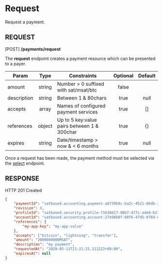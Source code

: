 # Request
Request a payment.

REQUEST
---

[POST] **/payments/request**

The **request** endpoint creates a payment resource which can be presented to a payer.

Param          | Type   | Constraints                                | Optional | Default
---------------|:------:|--------------------------------------------|:--------:|:------:
amount         | string | Number > 0 suffixed with sat/msat/btc      | false    |
description    | string | Between 1 & 80chars                        | true     | null
accepts        | array  | Names of configured payment services       | true     | []
references     | object | Up to 5 key:value pairs between 1 & 300char| true     | {}
expires        | string | Date/timestamp > now & < 6 months          | true     | null

Once a request has been made, the payment method must be selected via the [select](select.md) endpoint.

RESPONSE
---
HTTP 201 Created

```json
{
    "paymentId": "satbased.accounting.payment-a8739b9c-ba2c-4521-86db-3fe93619393f",
    "revision": 0,
    "profileId": "satbased.security.profile-f1638d17-98b7-477c-ade8-b277b8799433",
    "accountId": "satbased.accounting.account-27e98b8f-08f6-47d5-9769-dc946b8d3df4",
    "references": {
        "my-app-key": "my-app-value"
    },
    "accepts": ["bitcoin", "lightning", "transfer"],
    "amount": "2000000000MSAT",
    "description": "my payment",
    "requestedAt": "2020-05-11T21:21:21.111222+00:00",
    "expiresAt": null
}
```
